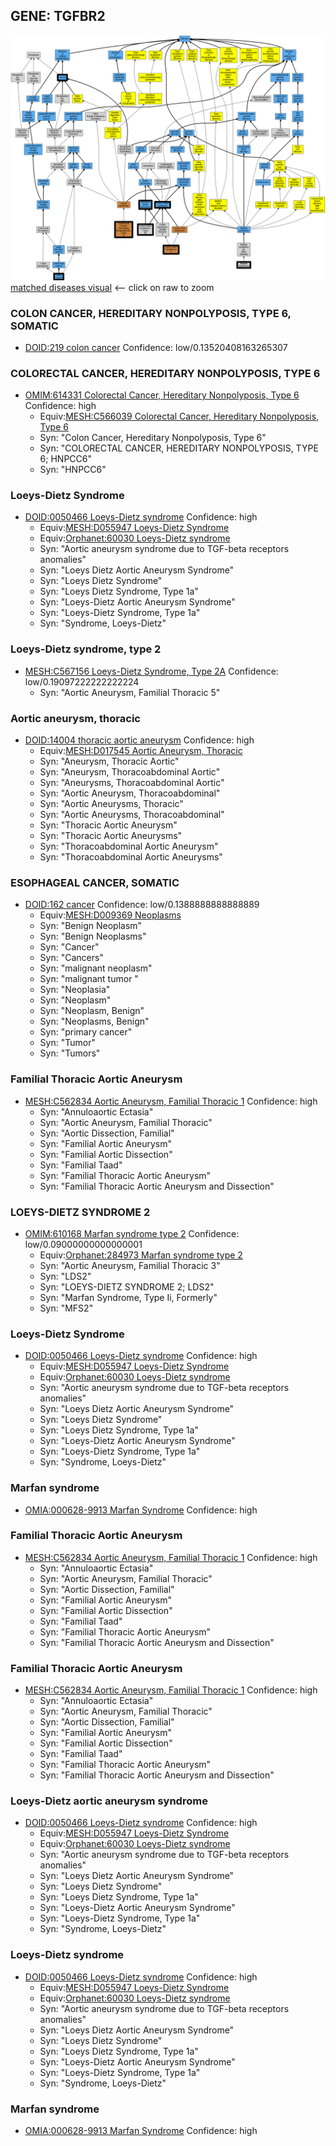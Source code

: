 
## GENE: TGFBR2

![image](TGFBR2.png)
[matched diseases visual](TGFBR2.png)  <-- click on raw to zoom


### COLON CANCER, HEREDITARY NONPOLYPOSIS, TYPE 6, SOMATIC
 * [DOID:219 colon cancer](http://beta.monarchinitiative.org/disease/DOID:219) Confidence: low/0.13520408163265307

### COLORECTAL CANCER, HEREDITARY NONPOLYPOSIS, TYPE 6
 * [OMIM:614331 Colorectal Cancer, Hereditary Nonpolyposis, Type 6](http://beta.monarchinitiative.org/disease/OMIM:614331) Confidence: high
    * Equiv:[MESH:C566039 Colorectal Cancer, Hereditary Nonpolyposis, Type 6](http://beta.monarchinitiative.org/disease/MESH:C566039)
    * Syn: "Colon Cancer, Hereditary Nonpolyposis, Type 6"
    * Syn: "COLORECTAL CANCER, HEREDITARY NONPOLYPOSIS, TYPE 6; HNPCC6"
    * Syn: "HNPCC6"

### Loeys-Dietz Syndrome
 * [DOID:0050466 Loeys-Dietz syndrome](http://beta.monarchinitiative.org/disease/DOID:0050466) Confidence: high
    * Equiv:[MESH:D055947 Loeys-Dietz Syndrome](http://beta.monarchinitiative.org/disease/MESH:D055947)
    * Equiv:[Orphanet:60030 Loeys-Dietz syndrome](http://beta.monarchinitiative.org/disease/Orphanet:60030)
    * Syn: "Aortic aneurysm syndrome due to TGF-beta receptors anomalies"
    * Syn: "Loeys Dietz Aortic Aneurysm Syndrome"
    * Syn: "Loeys Dietz Syndrome"
    * Syn: "Loeys Dietz Syndrome, Type 1a"
    * Syn: "Loeys-Dietz Aortic Aneurysm Syndrome"
    * Syn: "Loeys-Dietz Syndrome, Type 1a"
    * Syn: "Syndrome, Loeys-Dietz"

### Loeys-Dietz syndrome, type 2
 * [MESH:C567156 Loeys-Dietz Syndrome, Type 2A](http://beta.monarchinitiative.org/disease/MESH:C567156) Confidence: low/0.19097222222222224
    * Syn: "Aortic Aneurysm, Familial Thoracic 5"

### Aortic aneurysm, thoracic
 * [DOID:14004 thoracic aortic aneurysm](http://beta.monarchinitiative.org/disease/DOID:14004) Confidence: high
    * Equiv:[MESH:D017545 Aortic Aneurysm, Thoracic](http://beta.monarchinitiative.org/disease/MESH:D017545)
    * Syn: "Aneurysm, Thoracic Aortic"
    * Syn: "Aneurysm, Thoracoabdominal Aortic"
    * Syn: "Aneurysms, Thoracoabdominal Aortic"
    * Syn: "Aortic Aneurysm, Thoracoabdominal"
    * Syn: "Aortic Aneurysms, Thoracic"
    * Syn: "Aortic Aneurysms, Thoracoabdominal"
    * Syn: "Thoracic Aortic Aneurysm"
    * Syn: "Thoracic Aortic Aneurysms"
    * Syn: "Thoracoabdominal Aortic Aneurysm"
    * Syn: "Thoracoabdominal Aortic Aneurysms"

### ESOPHAGEAL CANCER, SOMATIC
 * [DOID:162 cancer](http://beta.monarchinitiative.org/disease/DOID:162) Confidence: low/0.1388888888888889
    * Equiv:[MESH:D009369 Neoplasms](http://beta.monarchinitiative.org/disease/MESH:D009369)
    * Syn: "Benign Neoplasm"
    * Syn: "Benign Neoplasms"
    * Syn: "Cancer"
    * Syn: "Cancers"
    * Syn: "malignant neoplasm"
    * Syn: "malignant tumor "
    * Syn: "Neoplasia"
    * Syn: "Neoplasm"
    * Syn: "Neoplasm, Benign"
    * Syn: "Neoplasms, Benign"
    * Syn: "primary cancer"
    * Syn: "Tumor"
    * Syn: "Tumors"

### Familial Thoracic Aortic Aneurysm
 * [MESH:C562834 Aortic Aneurysm, Familial Thoracic 1](http://beta.monarchinitiative.org/disease/MESH:C562834) Confidence: high
    * Syn: "Annuloaortic Ectasia"
    * Syn: "Aortic Aneurysm, Familial Thoracic"
    * Syn: "Aortic Dissection, Familial"
    * Syn: "Familial Aortic Aneurysm"
    * Syn: "Familial Aortic Dissection"
    * Syn: "Familial Taad"
    * Syn: "Familial Thoracic Aortic Aneurysm"
    * Syn: "Familial Thoracic Aortic Aneurysm and Dissection"

### LOEYS-DIETZ SYNDROME 2
 * [OMIM:610168 Marfan syndrome type 2](http://beta.monarchinitiative.org/disease/OMIM:610168) Confidence: low/0.09000000000000001
    * Equiv:[Orphanet:284973 Marfan syndrome type 2](http://beta.monarchinitiative.org/disease/Orphanet:284973)
    * Syn: "Aortic Aneurysm, Familial Thoracic 3"
    * Syn: "LDS2"
    * Syn: "LOEYS-DIETZ SYNDROME 2; LDS2"
    * Syn: "Marfan Syndrome, Type Ii, Formerly"
    * Syn: "MFS2"

### Loeys-Dietz Syndrome
 * [DOID:0050466 Loeys-Dietz syndrome](http://beta.monarchinitiative.org/disease/DOID:0050466) Confidence: high
    * Equiv:[MESH:D055947 Loeys-Dietz Syndrome](http://beta.monarchinitiative.org/disease/MESH:D055947)
    * Equiv:[Orphanet:60030 Loeys-Dietz syndrome](http://beta.monarchinitiative.org/disease/Orphanet:60030)
    * Syn: "Aortic aneurysm syndrome due to TGF-beta receptors anomalies"
    * Syn: "Loeys Dietz Aortic Aneurysm Syndrome"
    * Syn: "Loeys Dietz Syndrome"
    * Syn: "Loeys Dietz Syndrome, Type 1a"
    * Syn: "Loeys-Dietz Aortic Aneurysm Syndrome"
    * Syn: "Loeys-Dietz Syndrome, Type 1a"
    * Syn: "Syndrome, Loeys-Dietz"

### Marfan syndrome
 * [OMIA:000628-9913 Marfan Syndrome](http://beta.monarchinitiative.org/disease/OMIA:000628-9913) Confidence: high

### Familial Thoracic Aortic Aneurysm
 * [MESH:C562834 Aortic Aneurysm, Familial Thoracic 1](http://beta.monarchinitiative.org/disease/MESH:C562834) Confidence: high
    * Syn: "Annuloaortic Ectasia"
    * Syn: "Aortic Aneurysm, Familial Thoracic"
    * Syn: "Aortic Dissection, Familial"
    * Syn: "Familial Aortic Aneurysm"
    * Syn: "Familial Aortic Dissection"
    * Syn: "Familial Taad"
    * Syn: "Familial Thoracic Aortic Aneurysm"
    * Syn: "Familial Thoracic Aortic Aneurysm and Dissection"

### Familial Thoracic Aortic Aneurysm
 * [MESH:C562834 Aortic Aneurysm, Familial Thoracic 1](http://beta.monarchinitiative.org/disease/MESH:C562834) Confidence: high
    * Syn: "Annuloaortic Ectasia"
    * Syn: "Aortic Aneurysm, Familial Thoracic"
    * Syn: "Aortic Dissection, Familial"
    * Syn: "Familial Aortic Aneurysm"
    * Syn: "Familial Aortic Dissection"
    * Syn: "Familial Taad"
    * Syn: "Familial Thoracic Aortic Aneurysm"
    * Syn: "Familial Thoracic Aortic Aneurysm and Dissection"

### Loeys-Dietz aortic aneurysm syndrome
 * [DOID:0050466 Loeys-Dietz syndrome](http://beta.monarchinitiative.org/disease/DOID:0050466) Confidence: high
    * Equiv:[MESH:D055947 Loeys-Dietz Syndrome](http://beta.monarchinitiative.org/disease/MESH:D055947)
    * Equiv:[Orphanet:60030 Loeys-Dietz syndrome](http://beta.monarchinitiative.org/disease/Orphanet:60030)
    * Syn: "Aortic aneurysm syndrome due to TGF-beta receptors anomalies"
    * Syn: "Loeys Dietz Aortic Aneurysm Syndrome"
    * Syn: "Loeys Dietz Syndrome"
    * Syn: "Loeys Dietz Syndrome, Type 1a"
    * Syn: "Loeys-Dietz Aortic Aneurysm Syndrome"
    * Syn: "Loeys-Dietz Syndrome, Type 1a"
    * Syn: "Syndrome, Loeys-Dietz"

### Loeys-Dietz syndrome
 * [DOID:0050466 Loeys-Dietz syndrome](http://beta.monarchinitiative.org/disease/DOID:0050466) Confidence: high
    * Equiv:[MESH:D055947 Loeys-Dietz Syndrome](http://beta.monarchinitiative.org/disease/MESH:D055947)
    * Equiv:[Orphanet:60030 Loeys-Dietz syndrome](http://beta.monarchinitiative.org/disease/Orphanet:60030)
    * Syn: "Aortic aneurysm syndrome due to TGF-beta receptors anomalies"
    * Syn: "Loeys Dietz Aortic Aneurysm Syndrome"
    * Syn: "Loeys Dietz Syndrome"
    * Syn: "Loeys Dietz Syndrome, Type 1a"
    * Syn: "Loeys-Dietz Aortic Aneurysm Syndrome"
    * Syn: "Loeys-Dietz Syndrome, Type 1a"
    * Syn: "Syndrome, Loeys-Dietz"

### Marfan syndrome
 * [OMIA:000628-9913 Marfan Syndrome](http://beta.monarchinitiative.org/disease/OMIA:000628-9913) Confidence: high
